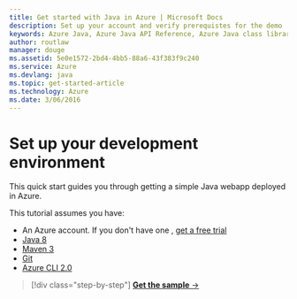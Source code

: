 ```yaml
---
title: Get started with Java in Azure | Microsoft Docs
description: Set up your account and verify prerequistes for the demo
keywords: Azure Java, Azure Java API Reference, Azure Java class library, Azure SDK
author: routlaw
manager: douge
ms.assetid: 5e0e1572-2bd4-4bb5-88a6-43f383f9c240
ms.service: Azure
ms.devlang: java
ms.topic: get-started-article
ms.technology: Azure
ms.date: 3/06/2016
---
```


# Set up your development environment

This quick start guides you through getting a simple Java webapp deployed in Azure.

This tutorial assumes you have:

- An Azure account. If you don't have one , [get a free trial](https://azure.microsoft.com/free/)
- [Java 8](http://www.oracle.com/technetwork/java/javase/downloads/index.html)
- [Maven 3](http://maven.apache.org/download.cgi)
- [Git](https://git-scm.com/downloads)
- [Azure CLI 2.0](https://docs.microsoft.com/en-us/cli/azure/install-az-cli2)

>[!div class="step-by-step"]
[**Get the sample** &rarr;](get-started-setup.md)